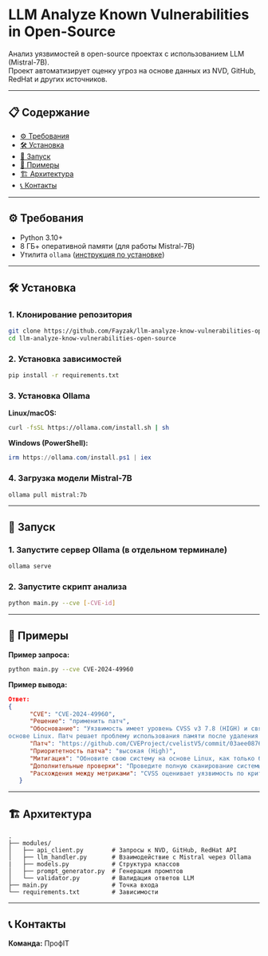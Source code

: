 # LLM Analyze Known Vulnerabilities in Open-Source

Анализ уязвимостей в open-source проектах с использованием LLM (Mistral-7B).  
Проект автоматизирует оценку угроз на основе данных из NVD, GitHub, RedHat и других источников.

---

## 📋 Содержание
- [⚙️ Требования](#-требования)
- [🛠️ Установка](#-установка)
- [🚀 Запуск](#-запуск)
- [🌟 Примеры](#-примеры)
- [🏗️ Архитектура](#-архитектура)
- [📞 Контакты](#-контакты)

---

## ⚙️ Требования
- Python 3.10+
- 8 ГБ+ оперативной памяти (для работы Mistral-7B)
- Утилита `ollama` ([инструкция по установке](https://ollama.com/download/windows))

---

## 🛠️ Установка

### 1. Клонирование репозитория

```bash
git clone https://github.com/Fayzak/llm-analyze-know-vulnerabilities-open-source
cd llm-analyze-know-vulnerabilities-open-source
```

### 2. Установка зависимостей

```bash
pip install -r requirements.txt
```

### 3. Установка Ollama

**Linux/macOS:**
```bash
curl -fsSL https://ollama.com/install.sh | sh
```

**Windows (PowerShell):**
```powershell
irm https://ollama.com/install.ps1 | iex
```

### 4. Загрузка модели Mistral-7B

```bash
ollama pull mistral:7b
```

---

## 🚀 Запуск

### 1. Запустите сервер Ollama (в отдельном терминале)

```bash
ollama serve
```

### 2. Запустите скрипт анализа

```bash
python main.py --cve [-CVE-id]
```

---

## 🌟 Примеры

**Пример запроса:**

```bash
python main.py --cve CVE-2024-49960
```

**Пример вывода:**

```json
Ответ:
{
      "CVE": "CVE-2024-49960",
      "Решение": "применить патч",
      "Обоснование": "Уязвимость имеет уровень CVSS v3 7.8 (HIGH) и связана с CWE-416, что делает её критической для систем на 
основе Linux. Патч решает проблему использования памяти после удаления в ext4_fill_super функции.",
      "Патч": "https://github.com/CVEProject/cvelistV5/commit/03aee0876092795e6928dfbb3b959548cd4daf9d",
      "Приоритетность патча": "высокая (High)",
      "Митигация": "Обновите свою систему на основе Linux, как только будет доступен патч.",
      "Дополнительные проверки": "Проведите полную сканирование системы на наличие устарелых компонентов и обновите их в случае необходимости.",
      "Расхождения между метриками": "CVSS оценивает уязвимость по критериям, связанным с её воздействием на систему, в то время как EPSS (Exploit Prediction Scoring System) определяет вероятность того, что эта уязвимость будет использована для атак. В данном случае EPSS имеет низкий уровень, но CVSS показывает, что уязвимость может быть использована в ходе атаки."
   }
```

---

## 🏗️ Архитектура

```
.
├── modules/
│   ├── api_client.py        # Запросы к NVD, GitHub, RedHat API
│   ├── llm_handler.py       # Взаимодействие с Mistral через Ollama
|   ├── models.py            # Структура классов
│   ├── prompt_generator.py  # Генерация промптов
│   └── validator.py         # Валидация ответов LLM
├── main.py                  # Точка входа
└── requirements.txt         # Зависимости
```

---

## 📞 Контакты

**Команда:** ПрофIT
